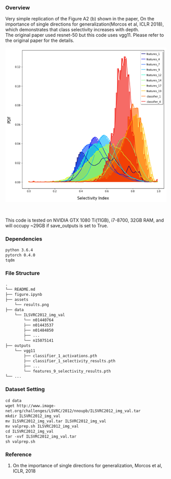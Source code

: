 ### Overview
Very simple replication of the Figure A2 (b) shown in the paper, On the importance of single directions for generalization(Morcos et al, ICLR 2018), which demonstrates that class selectivity increases with depth. <br>
The original paper used resnet-50 but this code uses vgg11. Please refer to the original paper for the details.

<p align="center">
<img src=assets/results.png>
</p>
<br>

This code is tested on NVIDIA GTX 1080 Ti(11GB), i7-8700, 32GB RAM, and will occupy ~29GB if save_outputs is set to True.

### Dependencies
```
python 3.6.4
pytorch 0.4.0
tqdm
```

### File Structure
```
.
└── README.md
├── figure.ipynb
├── assets
    └── results.png
├── data
    └── ILSVRC2012_img_val
        └── n01440764
        ├── n01443537
        ├── n01484850
        ├── ...
        └── n15075141
├── outputs
    └── vgg11
        ├── classifier_1_activations.pth
        ├── classifier_1_selectivity_results.pth
        ├── ...
        └── features_9_selectivity_results.pth
└── ...
```

### Dataset Setting
```
cd data
wget http://www.image-net.org/challenges/LSVRC/2012/nnoupb/ILSVRC2012_img_val.tar
mkdir ILSVRC2012_img_val
mv ILSVRC2012_img_val.tar ILSVRC2012_img_val
mv valprep.sh ILSVRC2012_img_val
cd ILSVRC2012_img_val
tar -xvf ILSVRC2012_img_val.tar
sh valprep.sh
```

### Reference
1. On the importance of single directions for generalization, Morcos et al, ICLR, 2018
